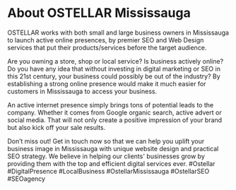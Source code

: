 # About OSTELLAR Mississauga

OSTELLAR works with both small and large business owners in Mississauga to launch active online presences, by premier SEO and Web Design services that put their products/services before the target audience.

Are you owning a store, shop or local service? Is business actively online? Do you have any idea that without investing in digital marketing or SEO in this 21st century, your business could possibly be out of the industry? By establishing a strong online presence would make it much easier for customers in Mississauga to access your business.

An active internet presence simply brings tons of potential leads to the company. Whether it comes from Google organic search, active advert or social media. That will not only create a positive impression of your brand but also kick off your sale results.

Don’t miss out! Get in touch now so that we can help you uplift your business image in Mississauga with unique website design and practical SEO strategy. We believe in helping our clients' businesses grow by providing them with the top and efficient digital services ever.
#Ostellar #DigitalPresence #LocalBusiness #OstellarMississauga #OstellarSEO #SEOagency
